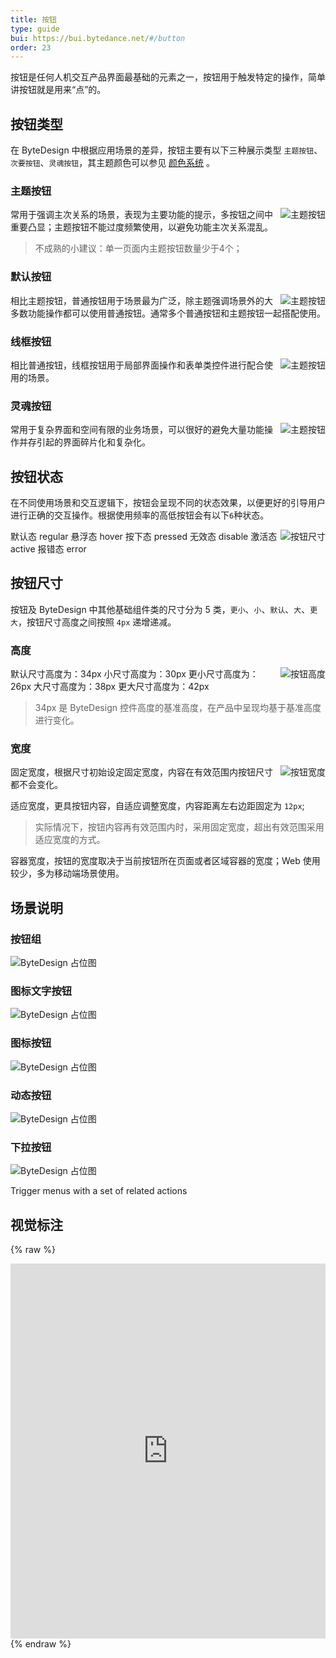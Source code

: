 ```yaml
---
title: 按钮
type: guide
bui: https://bui.bytedance.net/#/button
order: 23
---
```


按钮是任何人机交互产品界面最基础的元素之一，按钮用于触发特定的操作，简单讲按钮就是用来“点”的。

## 按钮类型

在 ByteDesign 中根据应用场景的差异，按钮主要有以下三种展示类型 `主题按钮`、`次要按钮`、`灵魂按钮`，其主题颜色可以参见 [颜色系统](../../visual/color.html) 。

### 主题按钮

<img class="preview-img" align="right" alt="主题按钮" description="" src="assets/btn-primary.svg">

常用于强调主次关系的场景，表现为主要功能的提示，多按钮之间中重要凸显；主题按钮不能过度频繁使用，以避免功能主次关系混乱。

>不成熟的小建议：单一页面内主题按钮数量少于4个；

<div class="clearfix"></div>


### 默认按钮

<img class="preview-img" align="right" alt="主题按钮" description="" src="assets/btn-default.svg">

相比主题按钮，普通按钮用于场景最为广泛，除主题强调场景外的大多数功能操作都可以使用普通按钮。通常多个普通按钮和主题按钮一起搭配使用。


<div class="clearfix"></div>

### 线框按钮

<img class="preview-img" align="right" alt="主题按钮" description="" src="assets/btn-secondary.svg">

相比普通按钮，线框按钮用于局部界面操作和表单类控件进行配合使用的场景。

<div class="clearfix"></div>

### 灵魂按钮

<img class="preview-img" align="right" alt="主题按钮" description="" src="assets/btn-primary.svg">

常用于复杂界面和空间有限的业务场景，可以很好的避免大量功能操作并存引起的界面碎片化和复杂化。

<div class="clearfix"></div>



## 按钮状态

在不同使用场景和交互逻辑下，按钮会呈现不同的状态效果，以便更好的引导用户进行正确的交互操作。根据使用频率的高低按钮会有以下`6`种状态。

<img class="preview-img" align="right" alt="按钮尺寸" description="" src="assets/btn-status.svg">

默认态 regular
悬浮态 hover
按下态 pressed
无效态 disable
激活态 active
报错态 error

<div class="clearfix"></div>

## 按钮尺寸

按钮及 ByteDesign 中其他基础组件类的尺寸分为 5 类，`更小`、`小`、`默认`、`大`、`更大`，按钮尺寸高度之间按照 `4px` 递增递减。

### 高度

<img class="preview-img" align="right" alt="按钮高度" description="" src="assets/btn-size-height.svg">

默认尺寸高度为：34px
小尺寸高度为：30px
更小尺寸高度为：26px
大尺寸高度为：38px
更大尺寸高度为：42px

> 34px 是 ByteDesign 控件高度的基准高度，在产品中呈现均基于基准高度进行变化。

<div class="clearfix"></div>

### 宽度

<img class="preview-img" align="right" alt="按钮宽度" description="" src="assets/btn-size-width.svg">

固定宽度，根据尺寸初始设定固定宽度，内容在有效范围内按钮尺寸都不会变化。

适应宽度，更具按钮内容，自适应调整宽度，内容距离左右边距固定为 `12px`;

> 实际情况下，按钮内容再有效范围内时，采用固定宽度，超出有效范围采用适应宽度的方式。

容器宽度，按钮的宽度取决于当前按钮所在页面或者区域容器的宽度；Web 使用较少，多为移动端场景使用。


<div class="clearfix"></div>

## 场景说明

### 按钮组
![ByteDesign 占位图](../../../assets/img.svg)

### 图标文字按钮
![ByteDesign 占位图](../../../assets/img.svg)

### 图标按钮
![ByteDesign 占位图](../../../assets/img.svg)

### 动态按钮
![ByteDesign 占位图](../../../assets/img.svg)

### 下拉按钮
![ByteDesign 占位图](../../../assets/img.svg)

Trigger menus with a set of related actions

## 视觉标注

{% raw %}
<div class="fullwidth">
<iframe src="http://design.bytedance.net/output/bux/#artboard1" style="border:none;" height="600" width="100%"></iframe>
</div>
{% endraw %}
